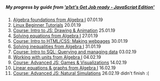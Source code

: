 ##### My progress by guide from ['p1xt's Get Job ready - JavaScript Edition'](https://github.com/P1xt/p1xt-guides/blob/master/job-ready-javascript-edition-3.0.md)
1. [Algebra foundations from Algebra I](https://www.khanacademy.org/math/algebra/introduction-to-algebra) 07.01.19
1. [Linux Beginner Tutorials](https://www.linux.org/forums/linux-beginner-tutorials.123/) 20.01.19
1. [Course: Intro to JS: Drawing & Animation](https://www.khanacademy.org/computing/computer-programming/programming) 25.01.19 
1. [Solving equations from Algebra I](https://www.khanacademy.org/math/algebra/one-variable-linear-equations) 27.01.19
1. [Course: Intro to HTML/CSS: Making webpages](https://www.khanacademy.org/computing/computer-programming/sql) 30.01.19
1. [Solving inequalities from Algebra I](https://www.khanacademy.org/math/algebra/one-variable-linear-inequalities) 31.01.19
1. [Course: Intro to SQL: Querying and managing data](https://www.khanacademy.org/computing/computer-programming/sql) 03.02.19
1. [Working with units from Algebra I](https://www.khanacademy.org/math/algebra/units-in-modeling) 04.02.19
1. [Course: Advanced JS: Games & Visualizations](https://www.khanacademy.org/computing/computer-programming/programming-games-visualizations) 14.02.19
1. [Linear equations & graphs from Algebra I](https://www.khanacademy.org/math/algebra/two-var-linear-equations) 16.02.19
1. [Course: Advanced JS: Natural Simulations](https://www.khanacademy.org/computing/computer-programming/programming-natural-simulations) 26.02.19 didn't finish :(
